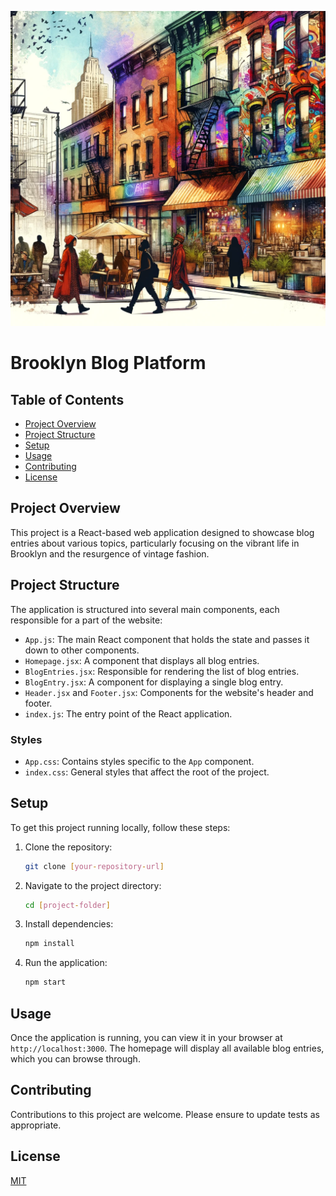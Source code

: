 ![A vibrant Brooklyn street scene](./src/images/brooklynstrreets.webp)

# Brooklyn Blog Platform

## Table of Contents

- [Project Overview](#project-overview)
- [Project Structure](#project-structure)
- [Setup](#setup)
- [Usage](#usage)
- [Contributing](#contributing)
- [License](#license)

## Project Overview

This project is a React-based web application designed to showcase blog entries about various topics, particularly focusing on the vibrant life in Brooklyn and the resurgence of vintage fashion.

## Project Structure

The application is structured into several main components, each responsible for a part of the website:

- `App.js`: The main React component that holds the state and passes it down to other components.
- `Homepage.jsx`: A component that displays all blog entries.
- `BlogEntries.jsx`: Responsible for rendering the list of blog entries.
- `BlogEntry.jsx`: A component for displaying a single blog entry.
- `Header.jsx` and `Footer.jsx`: Components for the website's header and footer.
- `index.js`: The entry point of the React application.

### Styles

- `App.css`: Contains styles specific to the `App` component.
- `index.css`: General styles that affect the root of the project.

## Setup

To get this project running locally, follow these steps:

1. Clone the repository:
   ```bash
   git clone [your-repository-url]
   ```
2. Navigate to the project directory:
   ```bash
   cd [project-folder]
   ```
3. Install dependencies:
   ```bash
   npm install
   ```
4. Run the application:
   ```bash
   npm start
   ```

## Usage

Once the application is running, you can view it in your browser at `http://localhost:3000`. The homepage will display all available blog entries, which you can browse through.

## Contributing

Contributions to this project are welcome. Please ensure to update tests as appropriate.

## License

[MIT](https://choosealicense.com/licenses/mit/)

